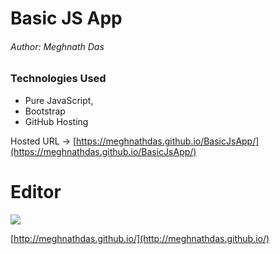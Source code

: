 # Basic JS App
###### Author: Meghnath Das

### Technologies Used
- Pure JavaScript, 
- Bootstrap
- GitHub Hosting

Hosted URL -> [https://meghnathdas.github.io/BasicJsApp/](https://meghnathdas.github.io/BasicJsApp/)

# Editor

![](https://meghnathdas.github.io/public/images/MD_Logo_138X138.png)

[http://meghnathdas.github.io/](http://meghnathdas.github.io/)
